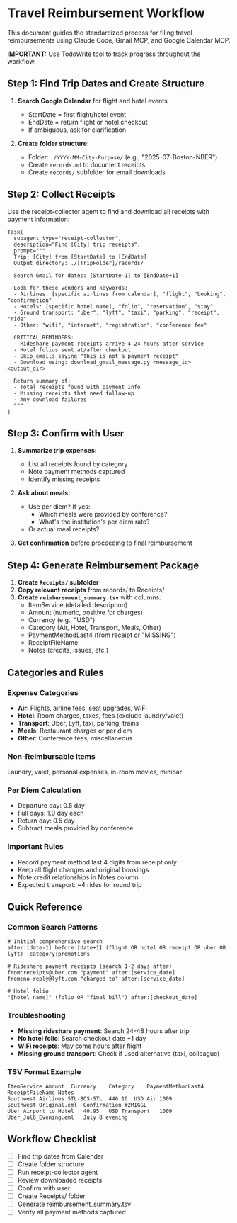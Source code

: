 # Travel Reimbursement Workflow

This document guides the standardized process for filing travel reimbursements using Claude Code, Gmail MCP, and Google Calendar MCP.

**IMPORTANT:** Use TodoWrite tool to track progress throughout the workflow.

## Step 1: Find Trip Dates and Create Structure

1. **Search Google Calendar** for flight and hotel events
   - StartDate = first flight/hotel event
   - EndDate = return flight or hotel checkout
   - If ambiguous, ask for clarification

2. **Create folder structure:**
   - Folder: `./YYYY-MM-City-Purpose/` (e.g., "2025-07-Boston-NBER")
   - Create `records.md` to document receipts
   - Create `records/` subfolder for email downloads

## Step 2: Collect Receipts

Use the receipt-collector agent to find and download all receipts with payment information:

```
Task(
  subagent_type="receipt-collector",
  description="Find [City] trip receipts",
  prompt="""
  Trip: [City] from [StartDate] to [EndDate]
  Output directory: ./[TripFolder]/records/
  
  Search Gmail for dates: [StartDate-1] to [EndDate+1]
  
  Look for these vendors and keywords:
  - Airlines: [specific airlines from calendar], "flight", "booking", "confirmation"
  - Hotels: [specific hotel name], "folio", "reservation", "stay"
  - Ground transport: "uber", "lyft", "taxi", "parking", "receipt", "ride"
  - Other: "wifi", "internet", "registration", "conference fee"
  
  CRITICAL REMINDERS:
  - Rideshare payment receipts arrive 4-24 hours after service
  - Hotel folios sent at/after checkout
  - Skip emails saying "This is not a payment receipt"
  - Download using: download_gmail_message.py <message_id> <output_dir>
  
  Return summary of:
  - Total receipts found with payment info
  - Missing receipts that need follow-up
  - Any download failures
  """
)
```

## Step 3: Confirm with User

1. **Summarize trip expenses:**
   - List all receipts found by category
   - Note payment methods captured
   - Identify missing receipts

2. **Ask about meals:**
   - Use per diem? If yes:
     - Which meals were provided by conference?
     - What's the institution's per diem rate?
   - Or actual meal receipts?

3. **Get confirmation** before proceeding to final reimbursement

## Step 4: Generate Reimbursement Package

1. **Create `Receipts/` subfolder**
2. **Copy relevant receipts** from records/ to Receipts/
3. **Create `reimbursement_summary.tsv`** with columns:
   - ItemService (detailed description)
   - Amount (numeric, positive for charges)
   - Currency (e.g., "USD")
   - Category (Air, Hotel, Transport, Meals, Other)
   - PaymentMethodLast4 (from receipt or "MISSING")
   - ReceiptFileName
   - Notes (credits, issues, etc.)

## Categories and Rules

### Expense Categories
- **Air**: Flights, airline fees, seat upgrades, WiFi
- **Hotel**: Room charges, taxes, fees (exclude laundry/valet)
- **Transport**: Uber, Lyft, taxi, parking, trains
- **Meals**: Restaurant charges or per diem
- **Other**: Conference fees, miscellaneous

### Non-Reimbursable Items
Laundry, valet, personal expenses, in-room movies, minibar

### Per Diem Calculation
- Departure day: 0.5 day
- Full days: 1.0 day each  
- Return day: 0.5 day
- Subtract meals provided by conference

### Important Rules
- Record payment method last 4 digits from receipt only
- Keep all flight changes and original bookings
- Note credit relationships in Notes column
- Expected transport: ~4 rides for round trip

## Quick Reference

### Common Search Patterns
```
# Initial comprehensive search
after:[date-1] before:[date+1] (flight OR hotel OR receipt OR uber OR lyft) -category:promotions

# Rideshare payment receipts (search 1-2 days after)
from:receipts@uber.com "payment" after:[service_date]
from:no-reply@lyft.com "charged to" after:[service_date]

# Hotel folio
"[hotel name]" (folio OR "final bill") after:[checkout_date]
```

### Troubleshooting
- **Missing rideshare payment**: Search 24-48 hours after trip
- **No hotel folio**: Search checkout date +1 day
- **WiFi receipts**: May come hours after flight
- **Missing ground transport**: Check if used alternative (taxi, colleague)

### TSV Format Example
```
ItemService	Amount	Currency	Category	PaymentMethodLast4	ReceiptFileName	Notes
Southwest Airlines STL-BOS-STL	446.16	USD	Air	1009	Southwest_Original.eml	Confirmation #2MIGGL
Uber Airport to Hotel	40.95	USD	Transport	1009	Uber_Jul8_Evening.eml	July 8 evening
```

## Workflow Checklist

- [ ] Find trip dates from Calendar
- [ ] Create folder structure  
- [ ] Run receipt-collector agent
- [ ] Review downloaded receipts
- [ ] Confirm with user
- [ ] Create Receipts/ folder
- [ ] Generate reimbursement_summary.tsv
- [ ] Verify all payment methods captured